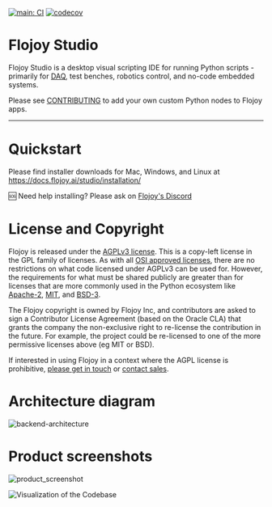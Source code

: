 [![main: CI](https://github.com/flojoy-ai/studio/actions/workflows/electron-test.yml/badge.svg?branch=main)](https://github.com/flojoy-ai/studio/actions/workflows/electron-test.yml) [![codecov](https://codecov.io/gh/flojoy-ai/studio/graph/badge.svg?token=BIB703MANI)](https://codecov.io/gh/flojoy-ai/studio)

# Flojoy Studio

Flojoy Studio is a desktop visual scripting IDE for running Python scripts - primarily for [DAQ](https://en.wikipedia.org/wiki/Data_acquisition), test benches, robotics control, and no-code embedded systems.

Please see [CONTRIBUTING](https://docs.flojoy.ai/contribution/blocks/custom-flojoy-block/) to add your own custom Python nodes to Flojoy apps.

---

# Quickstart

Please find installer downloads for Mac, Windows, and Linux at https://docs.flojoy.ai/studio/installation/

🆘 Need help installing? Please ask on [Flojoy's Discord](https://discord.com/invite/7HEBr7yG8c)

# License and Copyright

Flojoy is released under the [AGPLv3 license](https://www.gnu.org/licenses/agpl-3.0.en.html). This is a copy-left license in the GPL family of licenses. As with all [OSI approved licenses](https://opensource.org/licenses/alphabetical), there are no restrictions on what code licensed under AGPLv3 can be used for. However, the requirements for what must be shared publicly are greater than for licenses that are more commonly used in the Python ecosystem like [Apache-2](https://opensource.org/licenses/Apache-2.0), [MIT](https://opensource.org/licenses/MIT), and [BSD-3](https://opensource.org/licenses/BSD-3-Clause).

The Flojoy copyright is owned by Flojoy Inc, and contributors are asked to sign a Contributor License Agreement (based on the Oracle CLA) that grants the company the non-exclusive right to re-license the contribution in the future. For example, the project could be re-licensed to one of the more permissive licenses above (eg MIT or BSD).

If interested in using Flojoy in a context where the AGPL license is prohibitive, [please get in touch](mailto:jp@flojoy.io) or [contact sales](https://www.flojoy.ai/contact-sales).

# Architecture diagram

![backend-architecture](https://github.com/flojoy-ai/studio/assets/69379081/ed72cea2-17bb-4aa3-a26d-7eec19b24685)

# Product screenshots

![product_screenshot](https://github.com/flojoy-ai/studio/assets/1865834/e58877fb-b9e4-4831-ac35-de40021dacd3)

![Visualization of the Codebase](./diagram.svg)
